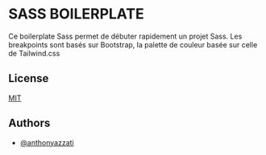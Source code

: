 
# SASS BOILERPLATE

Ce boilerplate Sass permet de débuter rapidement un projet Sass.
Les breakpoints sont basés sur Bootstrap, la palette de couleur basée sur celle de Tailwind.css

## License

[MIT](https://choosealicense.com/licenses/mit/)

  
## Authors

- [@anthonyazzati](https://www.github.com/anthonyazzati)

  

